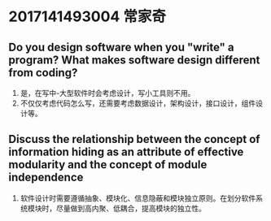 # 2017141493004 常家奇

## Do you design software when you "write" a program? What makes software design different from coding?

1. 是，在写中-大型软件时会考虑设计，写小工具则不用。
2. 不仅仅考虑代码怎么写，还需要考虑数据设计，架构设计，接口设计，组件设计等。

## Discuss the relationship between the concept of information hiding as an attribute of effective modularity and the concept of module independence
1. 软件设计时需要遵循抽象、模块化、信息隐蔽和模块独立原则。在划分软件系统模块时，尽量做到高内聚、低耦合，提高模块的独立性。
